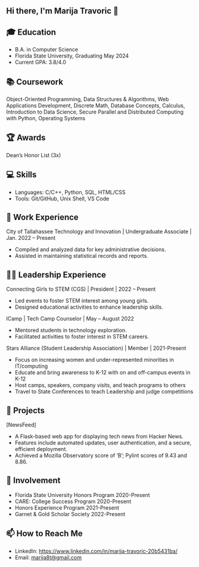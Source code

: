 Hi there, I'm Marija Travoric 👋
------------------------------

🎓 Education
------------
- B.A. in Computer Science
- Florida State University, Graduating May 2024
- Current GPA: 3.8/4.0

📚 Coursework
-------------
Object-Oriented Programming,
Data Structures & Algorithms,
Web Applications Development,
Discrete Math,
Database Concepts,
Calculus,
Introduction to Data Science,
Secure Parallel and Distributed Computing with Python,
Operating Systems

🏆 Awards
---------
Dean’s Honor List (3x)

💻 Skills
---------
- Languages:
C/C++,
Python,
SQL,
HTML/CSS
- Tools:
Git/GitHub,
Unix Shell,
VS Code

💼 Work Experience
------------------
City of Tallahassee Technology and Innovation |
Undergraduate Associate | Jan. 2022 – Present
- Compiled and analyzed data for key administrative decisions.
- Assisted in maintaining statistical records and reports.

👏🏽 Leadership Experience 
-----------------------
Connecting Girls to STEM (CGS) |
President | 2022 – Present
- Led events to foster STEM interest among young girls.
- Designed educational activities to enhance leadership skills.

ICamp |
Tech Camp Counselor | May – August 2022
- Mentored students in technology exploration.
- Facilitated activities to foster interest in STEM careers.

Stars Alliance (Student Leadership Association) |
Member | 2021-Present
- Focus on increasing women and under-represented minorities in IT/computing
- Educate and bring awareness to K-12 with on and off-campus events in K-12
- Host camps, speakers, company visits, and teach programs to others
- Travel to State Conferences to teach Leadership and judge competitions


🌟 Projects
------------
[NewsFeed]
- A Flask-based web app for displaying tech news from Hacker News.
- Features include automated updates, user authentication, and a secure, efficient deployment.
- Achieved a Mozilla Observatory score of ‘B’; Pylint scores of 9.43 and 8.86.

🏫 Involvement
--------------
- Florida State University Honors Program                 				 2020-Present
- CARE: College Success Program						                         2020-Present
- Honors Experience Program 						                           2021-Present
- Garnet & Gold Scholar Society 					 	                       2022-Present

📫 How to Reach Me
------------------
- LinkedIn: https://www.linkedin.com/in/marija-travoric-20b5431ba/
- Email: marija8t@gmail.com
